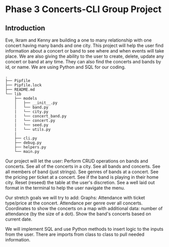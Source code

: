 # Phase 3 Concerts-CLI Group Project

## Introduction

Eve, Ikram and Kenny are building a one to many relationship with one concert having many bands and one city.  This project will help the user find information about a concert or band to see where and when events will take place.  We are also giving the ability to the user to create, delete, update any concert or band at any time.  They can also find the concerts and bands by id, or name.  We are using Python and SQL for our coding.


```File structure:
.
├── Pipfile
├── Pipfile.lock
├── README.md
└── lib
    ├── models
    │   ├── __init__.py
    │   └── band.py 
    |   └── city.py 
    |   └── concert_band.py
    |   └── concert.py
    |   └── seed.py
    |   └── utils.py
    |   
    ├── cli.py
    ├── debug.py
    ├── helpers.py
    └── main.py
```

Our project will let the user:
    Perform CRUD operations on bands and concerts.
    See all of the concerts in a city.
    See all bands and concerts.
    See all members of band (just strings).
    See genres of bands at a concert.
    See the pricing per ticket at a concert.
    See if the band is playing in their home city.
    Reset (reseed) the table at the user's discretion. 
    See a well laid out format in the terminal to help the user navigate the menu.

Our stretch goals we will try to add:
    Graphs:
    Attendance with ticket type/price at the concert.
    Attendance per genre over all concerts.
    Coordinates to show the concerts on a map with additional data: number of attendance (by the size of a dot).
    Show the band's concerts based on current date.

We will implement SQL and use Python methods to insert logic to the inputs from the user.
There are imports from class to class to pull needed information.